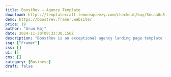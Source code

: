```yaml
---
title: BoostRev — Agency Template
download: https://templatecraft.lemonsqueezy.com/checkout/buy/3ecaa0c8-e884-46be-af65-ebbedcc731a5
demo: https://boostrev.framer.website/
price: 19
author: "Arun Raj"
date: 2024-11-30T09:33:30.156Z
description: "BoostRev is an exceptional agency landing page template for marketing. It can enhance your digital presence with its refined appeal, user-friendly features, and adjustable components. It's ideal for individuals and organizations looking to create a memorable impact online."
ssg: ["Framer"]
css: []
ui: []
cms: []
category: [Business]
draft: false
---
```

